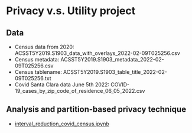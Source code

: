 # Privacy v.s. Utility project

## Data
- Census data from 2020: ACSST5Y2019.S1903_data_with_overlays_2022-02-09T025256.csv
- Census metadata: ACSST5Y2019.S1903_metadata_2022-02-09T025256.csv
- Census tablename: ACSST5Y2019.S1903_table_title_2022-02-09T025256.txt
- Covid Santa Clara data June 5th 2022: COVID-19_cases_by_zip_code_of_residence_06_05_2022.csv

## Analysis and partition-based privacy technique
- [interval_reduction_covid_census.ipynb](https://github.com/yjparkau/privacy_vs_utility/blob/master/interval_reduction_covid_census.ipynb)
